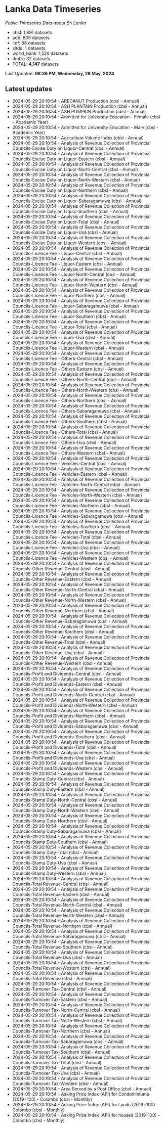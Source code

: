 # Lanka Data Timeseries
*Public Timeseries Data about Sri Lanka*

* cbsl: 1,891 datasets
* adb: 609 datasets
* imf: 88 datasets
* sltda: 1 datasets
* world_bank: 1,526 datasets
* dmtlk: 32 datasets
* TOTAL: **4,147** datasets

Last Updated: **08:36 PM, Wednesday, 29 May, 2024**

## Latest updates

* 2024-05-29 20:10:54 - ARECANUT Production (cbsl - Annual)
* 2024-05-29 20:10:54 - ASH PLANTAIN Production (cbsl - Annual)
* 2024-05-29 20:10:54 - ASH PUMPKIN Production (cbsl - Annual)
* 2024-05-29 20:10:54 - Admitted for University Education - Female (cbsl - Academic Year)
* 2024-05-29 20:10:54 - Admitted for University Education - Male (cbsl - Academic Year)
* 2024-05-29 20:10:54 - Agriculture Volume Index (cbsl - Annual)
* 2024-05-29 20:10:54 - Analysis of Revenue Collection of Provincial Councils-Excise Duty on Liquor-Central (cbsl - Annual)
* 2024-05-29 20:10:54 - Analysis of Revenue Collection of Provincial Councils-Excise Duty on Liquor-Eastern (cbsl - Annual)
* 2024-05-29 20:10:54 - Analysis of Revenue Collection of Provincial Councils-Excise Duty on Liquor-North-Central (cbsl - Annual)
* 2024-05-29 20:10:54 - Analysis of Revenue Collection of Provincial Councils-Excise Duty on Liquor-North-Western (cbsl - Annual)
* 2024-05-29 20:10:54 - Analysis of Revenue Collection of Provincial Councils-Excise Duty on Liquor-Northern (cbsl - Annual)
* 2024-05-29 20:10:54 - Analysis of Revenue Collection of Provincial Councils-Excise Duty on Liquor-Sabaragamuwa (cbsl - Annual)
* 2024-05-29 20:10:54 - Analysis of Revenue Collection of Provincial Councils-Excise Duty on Liquor-Southern (cbsl - Annual)
* 2024-05-29 20:10:54 - Analysis of Revenue Collection of Provincial Councils-Excise Duty on Liquor-Total (cbsl - Annual)
* 2024-05-29 20:10:54 - Analysis of Revenue Collection of Provincial Councils-Excise Duty on Liquor-Uva (cbsl - Annual)
* 2024-05-29 20:10:54 - Analysis of Revenue Collection of Provincial Councils-Excise Duty on Liquor-Western (cbsl - Annual)
* 2024-05-29 20:10:54 - Analysis of Revenue Collection of Provincial Councils-Licence Fee - Liquor-Central (cbsl - Annual)
* 2024-05-29 20:10:54 - Analysis of Revenue Collection of Provincial Councils-Licence Fee - Liquor-Eastern (cbsl - Annual)
* 2024-05-29 20:10:54 - Analysis of Revenue Collection of Provincial Councils-Licence Fee - Liquor-North-Central (cbsl - Annual)
* 2024-05-29 20:10:54 - Analysis of Revenue Collection of Provincial Councils-Licence Fee - Liquor-North-Western (cbsl - Annual)
* 2024-05-29 20:10:54 - Analysis of Revenue Collection of Provincial Councils-Licence Fee - Liquor-Northern (cbsl - Annual)
* 2024-05-29 20:10:54 - Analysis of Revenue Collection of Provincial Councils-Licence Fee - Liquor-Sabaragamuwa (cbsl - Annual)
* 2024-05-29 20:10:54 - Analysis of Revenue Collection of Provincial Councils-Licence Fee - Liquor-Southern (cbsl - Annual)
* 2024-05-29 20:10:54 - Analysis of Revenue Collection of Provincial Councils-Licence Fee - Liquor-Total (cbsl - Annual)
* 2024-05-29 20:10:54 - Analysis of Revenue Collection of Provincial Councils-Licence Fee - Liquor-Uva (cbsl - Annual)
* 2024-05-29 20:10:54 - Analysis of Revenue Collection of Provincial Councils-Licence Fee - Liquor-Western (cbsl - Annual)
* 2024-05-29 20:10:54 - Analysis of Revenue Collection of Provincial Councils-Licence Fee - Others-Central (cbsl - Annual)
* 2024-05-29 20:10:54 - Analysis of Revenue Collection of Provincial Councils-Licence Fee - Others-Eastern (cbsl - Annual)
* 2024-05-29 20:10:54 - Analysis of Revenue Collection of Provincial Councils-Licence Fee - Others-North-Central (cbsl - Annual)
* 2024-05-29 20:10:54 - Analysis of Revenue Collection of Provincial Councils-Licence Fee - Others-North-Western (cbsl - Annual)
* 2024-05-29 20:10:54 - Analysis of Revenue Collection of Provincial Councils-Licence Fee - Others-Northern (cbsl - Annual)
* 2024-05-29 20:10:54 - Analysis of Revenue Collection of Provincial Councils-Licence Fee - Others-Sabaragamuwa (cbsl - Annual)
* 2024-05-29 20:10:54 - Analysis of Revenue Collection of Provincial Councils-Licence Fee - Others-Southern (cbsl - Annual)
* 2024-05-29 20:10:54 - Analysis of Revenue Collection of Provincial Councils-Licence Fee - Others-Total (cbsl - Annual)
* 2024-05-29 20:10:54 - Analysis of Revenue Collection of Provincial Councils-Licence Fee - Others-Uva (cbsl - Annual)
* 2024-05-29 20:10:54 - Analysis of Revenue Collection of Provincial Councils-Licence Fee - Others-Western (cbsl - Annual)
* 2024-05-29 20:10:54 - Analysis of Revenue Collection of Provincial Councils-Licence Fee - Vehicles-Central (cbsl - Annual)
* 2024-05-29 20:10:54 - Analysis of Revenue Collection of Provincial Councils-Licence Fee - Vehicles-Eastern (cbsl - Annual)
* 2024-05-29 20:10:54 - Analysis of Revenue Collection of Provincial Councils-Licence Fee - Vehicles-North-Central (cbsl - Annual)
* 2024-05-29 20:10:54 - Analysis of Revenue Collection of Provincial Councils-Licence Fee - Vehicles-North-Western (cbsl - Annual)
* 2024-05-29 20:10:54 - Analysis of Revenue Collection of Provincial Councils-Licence Fee - Vehicles-Northern (cbsl - Annual)
* 2024-05-29 20:10:54 - Analysis of Revenue Collection of Provincial Councils-Licence Fee - Vehicles-Sabaragamuwa (cbsl - Annual)
* 2024-05-29 20:10:54 - Analysis of Revenue Collection of Provincial Councils-Licence Fee - Vehicles-Southern (cbsl - Annual)
* 2024-05-29 20:10:54 - Analysis of Revenue Collection of Provincial Councils-Licence Fee - Vehicles-Total (cbsl - Annual)
* 2024-05-29 20:10:54 - Analysis of Revenue Collection of Provincial Councils-Licence Fee - Vehicles-Uva (cbsl - Annual)
* 2024-05-29 20:10:54 - Analysis of Revenue Collection of Provincial Councils-Licence Fee - Vehicles-Western (cbsl - Annual)
* 2024-05-29 20:10:54 - Analysis of Revenue Collection of Provincial Councils-Other Revenue-Central (cbsl - Annual)
* 2024-05-29 20:10:54 - Analysis of Revenue Collection of Provincial Councils-Other Revenue-Eastern (cbsl - Annual)
* 2024-05-29 20:10:54 - Analysis of Revenue Collection of Provincial Councils-Other Revenue-North-Central (cbsl - Annual)
* 2024-05-29 20:10:54 - Analysis of Revenue Collection of Provincial Councils-Other Revenue-North-Western (cbsl - Annual)
* 2024-05-29 20:10:54 - Analysis of Revenue Collection of Provincial Councils-Other Revenue-Northern (cbsl - Annual)
* 2024-05-29 20:10:54 - Analysis of Revenue Collection of Provincial Councils-Other Revenue-Sabaragamuwa (cbsl - Annual)
* 2024-05-29 20:10:54 - Analysis of Revenue Collection of Provincial Councils-Other Revenue-Southern (cbsl - Annual)
* 2024-05-29 20:10:54 - Analysis of Revenue Collection of Provincial Councils-Other Revenue-Total (cbsl - Annual)
* 2024-05-29 20:10:54 - Analysis of Revenue Collection of Provincial Councils-Other Revenue-Uva (cbsl - Annual)
* 2024-05-29 20:10:54 - Analysis of Revenue Collection of Provincial Councils-Other Revenue-Western (cbsl - Annual)
* 2024-05-29 20:10:54 - Analysis of Revenue Collection of Provincial Councils-Profit and Dividends-Central (cbsl - Annual)
* 2024-05-29 20:10:54 - Analysis of Revenue Collection of Provincial Councils-Profit and Dividends-Eastern (cbsl - Annual)
* 2024-05-29 20:10:54 - Analysis of Revenue Collection of Provincial Councils-Profit and Dividends-North-Central (cbsl - Annual)
* 2024-05-29 20:10:54 - Analysis of Revenue Collection of Provincial Councils-Profit and Dividends-North-Western (cbsl - Annual)
* 2024-05-29 20:10:54 - Analysis of Revenue Collection of Provincial Councils-Profit and Dividends-Northern (cbsl - Annual)
* 2024-05-29 20:10:54 - Analysis of Revenue Collection of Provincial Councils-Profit and Dividends-Sabaragamuwa (cbsl - Annual)
* 2024-05-29 20:10:54 - Analysis of Revenue Collection of Provincial Councils-Profit and Dividends-Southern (cbsl - Annual)
* 2024-05-29 20:10:54 - Analysis of Revenue Collection of Provincial Councils-Profit and Dividends-Total (cbsl - Annual)
* 2024-05-29 20:10:54 - Analysis of Revenue Collection of Provincial Councils-Profit and Dividends-Uva (cbsl - Annual)
* 2024-05-29 20:10:54 - Analysis of Revenue Collection of Provincial Councils-Profit and Dividends-Western (cbsl - Annual)
* 2024-05-29 20:10:54 - Analysis of Revenue Collection of Provincial Councils-Stamp Duty-Central (cbsl - Annual)
* 2024-05-29 20:10:54 - Analysis of Revenue Collection of Provincial Councils-Stamp Duty-Eastern (cbsl - Annual)
* 2024-05-29 20:10:54 - Analysis of Revenue Collection of Provincial Councils-Stamp Duty-North-Central (cbsl - Annual)
* 2024-05-29 20:10:54 - Analysis of Revenue Collection of Provincial Councils-Stamp Duty-North-Western (cbsl - Annual)
* 2024-05-29 20:10:54 - Analysis of Revenue Collection of Provincial Councils-Stamp Duty-Northern (cbsl - Annual)
* 2024-05-29 20:10:54 - Analysis of Revenue Collection of Provincial Councils-Stamp Duty-Sabaragamuwa (cbsl - Annual)
* 2024-05-29 20:10:54 - Analysis of Revenue Collection of Provincial Councils-Stamp Duty-Southern (cbsl - Annual)
* 2024-05-29 20:10:54 - Analysis of Revenue Collection of Provincial Councils-Stamp Duty-Total (cbsl - Annual)
* 2024-05-29 20:10:54 - Analysis of Revenue Collection of Provincial Councils-Stamp Duty-Uva (cbsl - Annual)
* 2024-05-29 20:10:54 - Analysis of Revenue Collection of Provincial Councils-Stamp Duty-Western (cbsl - Annual)
* 2024-05-29 20:10:54 - Analysis of Revenue Collection of Provincial Councils-Total Revenue-Central (cbsl - Annual)
* 2024-05-29 20:10:54 - Analysis of Revenue Collection of Provincial Councils-Total Revenue-Eastern (cbsl - Annual)
* 2024-05-29 20:10:54 - Analysis of Revenue Collection of Provincial Councils-Total Revenue-North-Central (cbsl - Annual)
* 2024-05-29 20:10:54 - Analysis of Revenue Collection of Provincial Councils-Total Revenue-North-Western (cbsl - Annual)
* 2024-05-29 20:10:54 - Analysis of Revenue Collection of Provincial Councils-Total Revenue-Northern (cbsl - Annual)
* 2024-05-29 20:10:54 - Analysis of Revenue Collection of Provincial Councils-Total Revenue-Sabaragamuwa (cbsl - Annual)
* 2024-05-29 20:10:54 - Analysis of Revenue Collection of Provincial Councils-Total Revenue-Southern (cbsl - Annual)
* 2024-05-29 20:10:54 - Analysis of Revenue Collection of Provincial Councils-Total Revenue-Uva (cbsl - Annual)
* 2024-05-29 20:10:54 - Analysis of Revenue Collection of Provincial Councils-Total Revenue-Western (cbsl - Annual)
* 2024-05-29 20:10:54 - Analysis of Revenue Collection of Provincial Councils-Total Revenue (cbsl - Annual)
* 2024-05-29 20:10:54 - Analysis of Revenue Collection of Provincial Councils-Turnover Tax-Central (cbsl - Annual)
* 2024-05-29 20:10:54 - Analysis of Revenue Collection of Provincial Councils-Turnover Tax-Eastern (cbsl - Annual)
* 2024-05-29 20:10:54 - Analysis of Revenue Collection of Provincial Councils-Turnover Tax-North-Central (cbsl - Annual)
* 2024-05-29 20:10:54 - Analysis of Revenue Collection of Provincial Councils-Turnover Tax-North-Western (cbsl - Annual)
* 2024-05-29 20:10:54 - Analysis of Revenue Collection of Provincial Councils-Turnover Tax-Northern (cbsl - Annual)
* 2024-05-29 20:10:54 - Analysis of Revenue Collection of Provincial Councils-Turnover Tax-Sabaragamuwa (cbsl - Annual)
* 2024-05-29 20:10:54 - Analysis of Revenue Collection of Provincial Councils-Turnover Tax-Southern (cbsl - Annual)
* 2024-05-29 20:10:54 - Analysis of Revenue Collection of Provincial Councils-Turnover Tax-Total (cbsl - Annual)
* 2024-05-29 20:10:54 - Analysis of Revenue Collection of Provincial Councils-Turnover Tax-Uva (cbsl - Annual)
* 2024-05-29 20:10:54 - Analysis of Revenue Collection of Provincial Councils-Turnover Tax-Western (cbsl - Annual)
* 2024-05-29 20:10:54 - Area Served by a Post Office (cbsl - Annual)
* 2024-05-29 20:10:54 - Asking Price Index (API) for Condominiums (2019=100) - Colombo (cbsl - Monthly)
* 2024-05-29 20:10:54 - Asking Price Index (API) for Lands (2019=100) - Colombo (cbsl - Monthly)
* 2024-05-29 20:10:54 - Asking Price Index (API) for houses (2019-100) - Colombo (cbsl - Monthly)